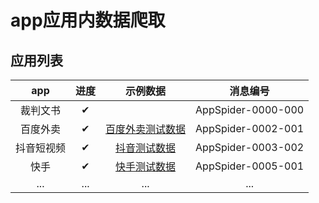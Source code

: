 # app应用内数据爬取

## 应用列表
|app|进度|示例数据|消息编号|
|:-----:|:-----:|:-----:|:-----:|
|裁判文书|✔||AppSpider-0000-000|
|百度外卖|✔|[百度外卖测试数据](http://appspider.info:8002/baiduwaimai)|AppSpider-0002-001|
|抖音短视频|✔|[抖音测试数据](http://appspider.info:8002/douyin2)|AppSpider-0003-002|
|快手|✔|[快手测试数据](http://appspider.info:8002/kuaishou101)|AppSpider-0005-001|
|...|...|...|...|